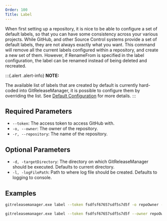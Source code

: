 ```yaml
---
Order: 100
Title: Label
---
```


When first setting up a repository, it is nice to be able to configure a set of
default labels, so that you can have some consistency across your various
projects.  While GitHub, and other Source Control systems provide a set of
default labels, they are not always exactly what you want.  This command will
remove all the current labels configured within a repository, and create a new
set of them. However, if RenameFrom is specified in the label configuration, the 
label can be renamed instead of being deleted and recreated.

:::{.alert .alert-info}
**NOTE:**

The available list of labels that are created by default is currently hard-coded into
GitReleaseManager, it is possible to configure them by overriding the list.  See
[Default Configuration](../configuration/default-configuration.md) for more details.
:::

## **Required Parameters**

- `--token`: The access token to access GitHub with.
- `-o, --owner`: The owner of the repository.
- `-r, --repository`: The name of the repository.

## **Optional Parameters**

- `-d, -targetDirectory`: The directory on which GitReleaseManager should be
    executed. Defaults to current directory.
- `-l, -logFilePath`: Path to where log file should be created. Defaults to
    logging to console.

## **Examples**

```bash
gitreleasemanager.exe label --token fsdfsf67657sdf5s7d5f -o repoOwner -r repo

gitreleasemanager.exe label --token fsdfsf67657sdf5s7d5f --owner repoOwner --repository repo
```
